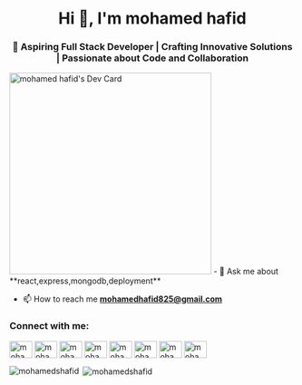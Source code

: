 <h1 align="center">Hi 👋, I'm mohamed hafid</h1>
<h3 align="center">🌟 Aspiring Full Stack Developer | Crafting Innovative Solutions | Passionate about Code and Collaboration</h3>
<!-- <img width="100%" height="370vh" src="https://img.freepik.com/premium-photo/computer-screen-with-word-it_999671-64302.jpg"> -->
<a href="https://app.daily.dev/mohamedhafid825"><img src="https://api.daily.dev/devcards/v2/XlsZSP7Nd5ZvOsagutxdC.png?r=n4b&type=default" width="356" alt="mohamed hafid's Dev Card"/></a>
- 💬 Ask me about **react,express,mongodb,deployment**

- 📫 How to reach me **mohamedhafid825@gmail.com**

<h3 align="left">Connect with me:</h3>
<p align="left">
<a href="https://codepen.io/mohamed-hafid-the-encoder" target="blank"><img align="center" src="https://raw.githubusercontent.com/rahuldkjain/github-profile-readme-generator/master/src/images/icons/Social/codepen.svg" alt="mohamed-hafid-the-encoder" height="30" width="40" /></a>
<a href="https://twitter.com/mohamedhafid025" target="blank"><img align="center" src="https://raw.githubusercontent.com/rahuldkjain/github-profile-readme-generator/master/src/images/icons/Social/twitter.svg" alt="mohamedhafid025" height="30" width="40" /></a>
<a href="https://linkedin.com/in/mohamed-hafid-8538b0257" target="blank"><img align="center" src="https://raw.githubusercontent.com/rahuldkjain/github-profile-readme-generator/master/src/images/icons/Social/linked-in-alt.svg" alt="mohamed-hafid-8538b0257" height="30" width="40" /></a>
<a href="https://instagram.com/mohamedhafid05" target="blank"><img align="center" src="https://raw.githubusercontent.com/rahuldkjain/github-profile-readme-generator/master/src/images/icons/Social/instagram.svg" alt="mohamedhafid05" height="30" width="40" /></a>
<a href="https://www.hackerrank.com/mohamedhafid010" target="blank"><img align="center" src="https://raw.githubusercontent.com/rahuldkjain/github-profile-readme-generator/master/src/images/icons/Social/hackerrank.svg" alt="mohamedhafid010" height="30" width="40" /></a>
<a href="https://www.leetcode.com/mohamed_hafid" target="blank"><img align="center" src="https://raw.githubusercontent.com/rahuldkjain/github-profile-readme-generator/master/src/images/icons/Social/leet-code.svg" alt="mohamed_hafid" height="30" width="40" /></a>
<a href="https://auth.geeksforgeeks.org/user/mohamedh1uo7" target="blank"><img align="center" src="https://raw.githubusercontent.com/rahuldkjain/github-profile-readme-generator/master/src/images/icons/Social/geeks-for-geeks.svg" alt="mohamedh1uo7" height="30" width="40" /></a>
<a href="https://discord.gg/mohamedhafid._30476" target="blank"><img align="center" src="https://raw.githubusercontent.com/rahuldkjain/github-profile-readme-generator/master/src/images/icons/Social/discord.svg" alt="mohamedhafid._30476" height="30" width="40" /></a>
</p>







<p><img align="left" src="https://github-readme-stats.vercel.app/api/top-langs?username=mohamedshafid&show_icons=true&locale=en&layout=compact" alt="mohamedshafid" /></p>

<p>&nbsp;<img align="center" src="https://github-readme-stats.vercel.app/api?username=mohamedshafid&show_icons=true&locale=en" alt="mohamedshafid" /></p>

